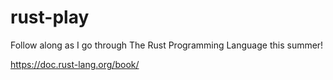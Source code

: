 # rust-play
Follow along as I go through The Rust Programming Language this summer!

https://doc.rust-lang.org/book/
